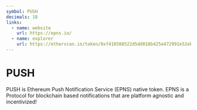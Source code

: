 ```yaml
---
symbol: PUSH
decimals: 18
links:
  - name: website
    url: https://epns.io/
  - name: explorer
    url: https://etherscan.io/token/0xf418588522d5dd018b425e472991e52ebbeeeeee
---
```


# PUSH

PUSH is Ethereum Push Notification Service (EPNS) native token. EPNS is a Protocol for blockchain based notifications that are platform agnostic and incentivized!
